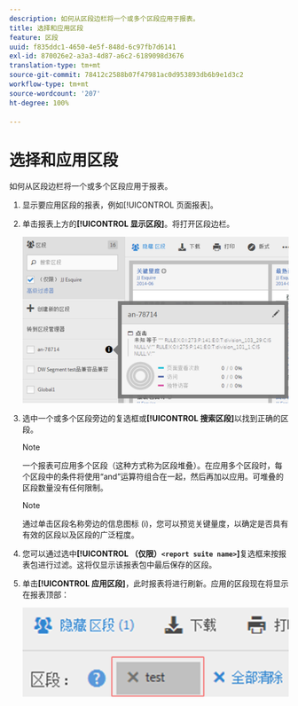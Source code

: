 ```yaml
---
description: 如何从区段边栏将一个或多个区段应用于报表。
title: 选择和应用区段
feature: 区段
uuid: f835ddc1-4650-4e5f-848d-6c97fb7d6141
exl-id: 870026e2-a3a3-4d87-a6c2-6189098d3676
translation-type: tm+mt
source-git-commit: 78412c2588b07f47981ac0d953893db6b9e1d3c2
workflow-type: tm+mt
source-wordcount: '207'
ht-degree: 100%

---
```


# 选择和应用区段

如何从区段边栏将一个或多个区段应用于报表。

1. 显示要应用区段的报表，例如[!UICONTROL 页面报表]。
1. 单击报表上方的&#x200B;**[!UICONTROL 显示区段]**。将打开区段边栏。

   ![](assets/segment_rail.png)

1. 选中一个或多个区段旁边的复选框或&#x200B;**[!UICONTROL 搜索区段]**&#x200B;以找到正确的区段。

   >[!NOTE]
   >
   >一个报表可应用多个区段（这种方式称为区段堆叠）。在应用多个区段时，每个区段中的条件将使用“and”运算符组合在一起，然后再加以应用。可堆叠的区段数量没有任何限制。

   >[!NOTE]
   >
   >通过单击区段名称旁边的信息图标 (i)，您可以预览关键量度，以确定是否具有有效的区段以及区段的广泛程度。

1. 您可以通过选中&#x200B;**[!UICONTROL （仅限）`<report suite name>`]**&#x200B;复选框来按报表包进行过滤。这将仅显示该报表包中最后保存的区段。
1. 单击&#x200B;**[!UICONTROL 应用区段]**，此时报表将进行刷新。应用的区段现在将显示在报表顶部：

   ![](assets/applied_segments.png)
